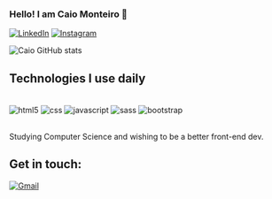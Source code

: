 ### Hello! I am Caio Monteiro 👋
[![LinkedIn](https://img.shields.io/badge/LinkedIn-0077B5?style=for-the-badge&logo=linkedin&logoColor=white)](https://linkedin.com/in/monteirocaio)
[![Instagram](https://img.shields.io/badge/Instagram-E4405F?style=for-the-badge&logo=instagram&logoColor=white)](https://instagram.com/fullsemstack?igshid=YmMyMTA2M2Y)

![Caio GitHub stats](https://github-readme-stats.vercel.app/api?username=devcaio&show_icons=true&theme=tokyonight)

## Technologies I use daily

<div style="display: inline_block"><br/>
        <img align="center" alt="html5" src="https://img.shields.io/badge/HTML-239120?style=for-the-badge&logo=html5&logoColor=white" />
        <img align="center" alt="css" src="https://img.shields.io/badge/CSS-239120?&style=for-the-badge&logo=css3&logoColor=white" />
        <img align="center" alt="javascript" src="https://img.shields.io/badge/JavaScript-F7DF1E?style=for-the-badge&logo=javascript&logoColor=black" />
        <img align="center" alt="sass" src="https://img.shields.io/badge/Sass-CC6699?style=for-the-badge&logo=sass&logoColor=white" />
        <img align="center" alt="bootstrap" src="https://img.shields.io/badge/Bootstrap-563D7C?style=for-the-badge&logo=bootstrap&logoColor=white" />
        
</div><br/>

Studying Computer Science and wishing to be a better front-end dev.

## Get in touch:
[![Gmail](https://img.shields.io/badge/Gmail-D14836?style=for-the-badge&logo=gmail&logoColor=white)](mailto:dev.caiomonteiro@gmail.com)
